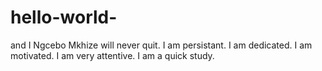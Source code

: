 # hello-world-
and I Ngcebo Mkhize will never quit. 
I am persistant. 
I am dedicated.
I am motivated.
I am very attentive.
I am a quick study.
